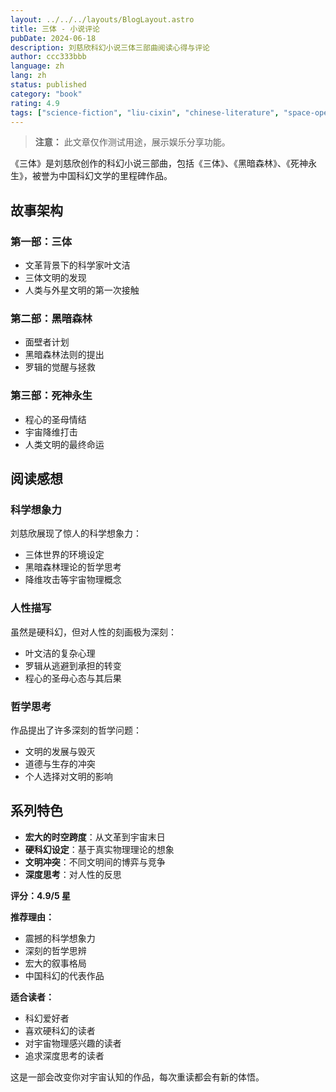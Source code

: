 ```yaml
---
layout: ../../../layouts/BlogLayout.astro
title: 三体 - 小说评论
pubDate: 2024-06-18
description: 刘慈欣科幻小说三体三部曲阅读心得与评论
author: ccc333bbb
language: zh
lang: zh
status: published
category: "book"
rating: 4.9
tags: ["science-fiction", "liu-cixin", "chinese-literature", "space-opera"]
---
```


> **注意：** 此文章仅作测试用途，展示娱乐分享功能。

《三体》是刘慈欣创作的科幻小说三部曲，包括《三体》、《黑暗森林》、《死神永生》，被誉为中国科幻文学的里程碑作品。

## 故事架构

### 第一部：三体
- 文革背景下的科学家叶文洁
- 三体文明的发现
- 人类与外星文明的第一次接触

### 第二部：黑暗森林
- 面壁者计划
- 黑暗森林法则的提出
- 罗辑的觉醒与拯救

### 第三部：死神永生
- 程心的圣母情结
- 宇宙降维打击
- 人类文明的最终命运

## 阅读感想

### 科学想象力
刘慈欣展现了惊人的科学想象力：
- 三体世界的环境设定
- 黑暗森林理论的哲学思考
- 降维攻击等宇宙物理概念

### 人性描写
虽然是硬科幻，但对人性的刻画极为深刻：
- 叶文洁的复杂心理
- 罗辑从逃避到承担的转变
- 程心的圣母心态与其后果

### 哲学思考
作品提出了许多深刻的哲学问题：
- 文明的发展与毁灭
- 道德与生存的冲突
- 个人选择对文明的影响

## 系列特色

- **宏大的时空跨度**：从文革到宇宙末日
- **硬科幻设定**：基于真实物理理论的想象
- **文明冲突**：不同文明间的博弈与竞争
- **深度思考**：对人性的反思

**评分：4.9/5 星**

**推荐理由：**
- 震撼的科学想象力
- 深刻的哲学思辨
- 宏大的叙事格局
- 中国科幻的代表作品

**适合读者：**
- 科幻爱好者
- 喜欢硬科幻的读者
- 对宇宙物理感兴趣的读者
- 追求深度思考的读者

这是一部会改变你对宇宙认知的作品，每次重读都会有新的体悟。 